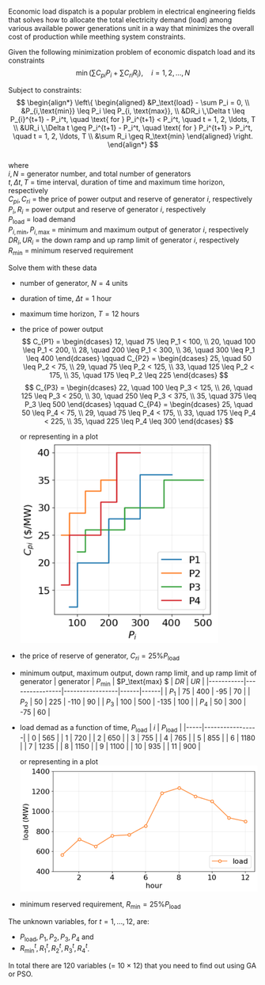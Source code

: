 Economic load dispatch is a popular problem in electrical engineering
fields that solves how to allocate the total electricity demand (load)
among various available power generations unit in a way that minimizes
the overall cost of production while meething system constraints.

Given the following minimization problem of economic dispatch load 
and its constraints
$$
\min\left( \sum C_{pi} P_i + \sum C_{ri} R_i\right),
  \quad i = 1, 2, \ldots, N
$$

Subject to constraints:
$$
\begin{align*}
\left\{
  \begin{aligned}
    &P_\text{load} - \sum P_i = 0, \\
    &P_{i,\text{min}} \leq P_i \leq P_{i, \text{max}}, \\
    &DR_i \,\Delta t \leq P_{i}^{t+1} - P_i^t, \quad
      \text{ for } P_i^{t+1} < P_i^t, \quad t = 1, 2, \ldots, T  \\
    &UR_i \,\Delta t \geq P_i^{t+1} - P_i^t, \quad
      \text{ for } P_i^{t+1} > P_i^t, \quad t = 1, 2, \ldots, T \\
    &\sum R_i \geq R_\text{min} 
  \end{aligned}
\right.
\end{align*}
$$    
where    
$i, N$ = generator number, and total number of generators    
$t, \Delta t, T$ = time interval, duration of time and maximum time horizon,
  respectively   
$C_{pi}, C_{ri}$ = the price of power output and reserve of generator $i$, 
  respectively    
$P_i, R_i$ = power output and reserve of generator $i$, respectively    
$P_\text{load}$ = load demand     
$P_{i, \text{min}}, P_{i, \text{max}}$ = minimum and maximum output of generator 
  $i$, respectively   
$DR_i, UR_i$ = the down ramp and up ramp limit of generator $i$, respectively    
$R_\text{min}$ = minimum reserved requirement

Solve them with these data
- number of generator, $N = 4$ units
- duration of time, $\Delta t = 1$ hour
- maximum time horizon, $T = 12$ hours
- the price of power output
  $$
    C_{P1} = 
    \begin{dcases}
      12, \quad 75 \leq P_1 < 100, \\
      20, \quad 100 \leq P_1 < 200, \\
      28, \quad 200 \leq P_1 < 300, \\ 
      36, \quad 300 \leq P_1 \leq 400
    \end{dcases}
    \qquad
    C_{P2} = 
    \begin{dcases}
      25, \quad 50 \leq P_2 < 75, \\
      29, \quad 75 \leq P_2 < 125, \\
      33, \quad 125 \leq P_2 < 175, \\ 
      35, \quad 175 \leq P_2 \leq 225 
    \end{dcases}
  $$
  $$
    C_{P3} = 
    \begin{dcases}
      22, \quad 100 \leq P_3 < 125, \\
      26, \quad 125 \leq P_3 < 250, \\
      30, \quad 250 \leq P_3 < 375, \\ 
      35, \quad 375 \leq P_3 \leq 500
    \end{dcases}
    \qquad
    C_{P4} = 
    \begin{dcases}
      25, \quad 50 \leq P_4 < 75, \\
      29, \quad 75 \leq P_4 < 175, \\
      33, \quad 175 \leq P_4 < 225, \\ 
      35, \quad 225 \leq P_4 \leq 300
    \end{dcases}
  $$

  or representing in a plot   
  <img src="../img-sources/cost-output-generators.png" width=400>

- the price of reserve of generator, $C_{ri} = 25\%P_\text{load}$
- minimum output, maximum output, down ramp limit, 
  and up ramp limit of generator
  | generator | $P_\text{min}$ | $P_\text{max} $ | $DR$ | $UR$ |
  |-----------|----------------|-----------------|------|------|
  | $P_1$     | 75             | 400             | -95  | 70   |
  | $P_2$     | 50             | 225             | -110 | 90   |
  | $P_3$     | 100            | 500             | -135 | 100  |
  | $P_4$     | 50             | 300             | -75  | 60   |

- load demad as a function of time, $P_\text{load}$
  | $i$ | $P_\text{load}$ |
  |-----|-----------------|
  |   0 |  565 |
  |   1 |  720 |
  |   2 |  650 |
  |   3 |  755 |
  |   4 |  765 |
  |   5 |  855 |
  |   6 | 1180 |
  |   7 | 1235 |
  |   8 | 1150 |
  |   9 | 1100 |
  |  10 |  935 |
  |  11 |  900 |

  or representing in a plot  
  <img src="../img-sources/load-ouput-generator.png" width=600>

- minimum reserved requirement, 
  $R_\text{min} = 25\% P_\text{load}$

The unknown variables, for $t = 1, \ldots, 12$, are:   
- $P_\text{load}, P_1, P_2, P_3, P_4$ and 
- $R_\text{min}^{t}, R_1^t, R_2^t, R_3^t, R_4^t$.   

In total there are 120 variables (= 10 $\times$ 12) that you need to find out using
GA or PSO.